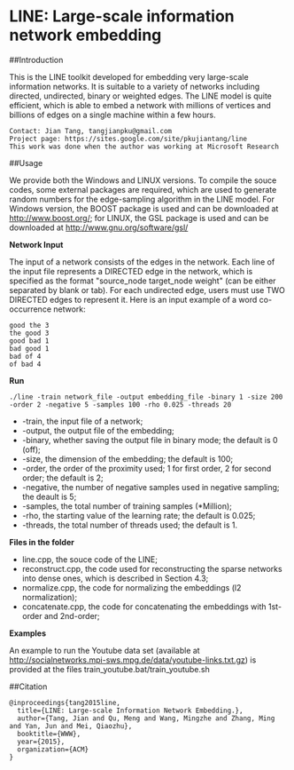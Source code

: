 # LINE: Large-scale information network embedding

##Introduction

This is the LINE toolkit developed for embedding very large-scale information networks. It is suitable to a variety of networks including directed, undirected, binary or weighted edges. The LINE model is quite efficient, which is able to embed a network with millions of vertices and billions of edges on a single machine within a few hours.
```
Contact: Jian Tang, tangjianpku@gmail.com
Project page: https://sites.google.com/site/pkujiantang/line
This work was done when the author was working at Microsoft Research
```
##Usage

We provide both the Windows and LINUX versions. To compile the souce codes, some external packages are required, which are used to generate random numbers for the edge-sampling algorithm in the LINE model. For Windows version, the BOOST package is used and can be downloaded at http://www.boost.org/; for LINUX, the GSL package is used and can be downloaded at http://www.gnu.org/software/gsl/

**Network Input**

The input of a network consists of the edges in the network. Each line of the input file represents a DIRECTED edge in the network, which is specified as the format "source_node target_node weight" (can be either separated by blank or tab). For each undirected edge, users must use TWO DIRECTED edges to represent it. Here is an input example of a word co-occurrence network:
```
good the 3
the good 3
good bad 1
bad good 1
bad of 4
of bad 4
```

**Run**
```
./line -train network_file -output embedding_file -binary 1 -size 200 -order 2 -negative 5 -samples 100 -rho 0.025 -threads 20
```
- -train, the input file of a network;
- -output, the output file of the embedding;
- -binary, whether saving the output file in binary mode; the default is 0 (off);
- -size, the dimension of the embedding; the default is 100;
- -order, the order of the proximity used; 1 for first order, 2 for second order; the default is 2;
- -negative, the number of negative samples used in negative sampling; the deault is 5;
- -samples, the total number of training samples (*Million);
- -rho, the starting value of the learning rate; the default is 0.025;
- -threads, the total number of threads used; the default is 1.

**Files in the folder**
- line.cpp, the souce code of the LINE;
- reconstruct.cpp, the code used for reconstructing the sparse networks into dense ones, which is described in Section 4.3;
- normalize.cpp, the code for normalizing the embeddings (l2 normalization);
- concatenate.cpp, the code for concatenating the embeddings with 1st-order and 2nd-order;

**Examples**

An example to run the Youtube data set (available at http://socialnetworks.mpi-sws.mpg.de/data/youtube-links.txt.gz) is provided at the files train_youtube.bat/train_youtube.sh


##Citation

```
@inproceedings{tang2015line,
  title={LINE: Large-scale Information Network Embedding.},
  author={Tang, Jian and Qu, Meng and Wang, Mingzhe and Zhang, Ming and Yan, Jun and Mei, Qiaozhu},
  booktitle={WWW},
  year={2015},
  organization={ACM}
}
```
